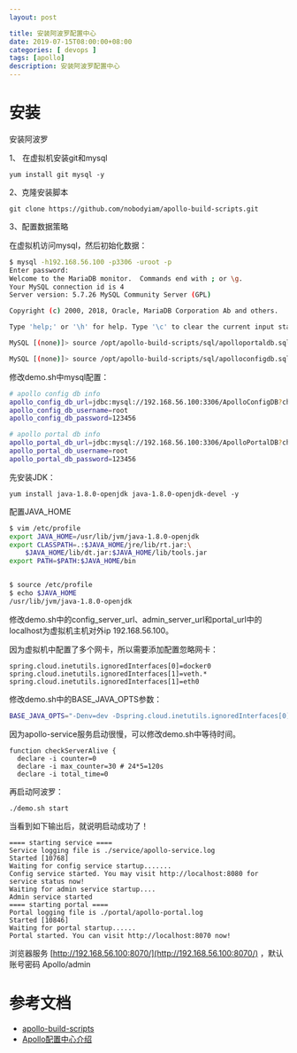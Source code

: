 ```yaml
---
layout: post

title: 安装阿波罗配置中心
date: 2019-07-15T08:00:00+08:00
categories: [ devops ]
tags: [apollo]
description: 安装阿波罗配置中心
---
```


# 安装

安装阿波罗

1、 在虚拟机安装git和mysql

```
yum install git mysql -y
```

2、克隆安装脚本

```
git clone https://github.com/nobodyiam/apollo-build-scripts.git
```

3、配置数据策略 

在虚拟机访问mysql，然后初始化数据：

```bash
$ mysql -h192.168.56.100 -p3306 -uroot -p
Enter password:
Welcome to the MariaDB monitor.  Commands end with ; or \g.
Your MySQL connection id is 4
Server version: 5.7.26 MySQL Community Server (GPL)

Copyright (c) 2000, 2018, Oracle, MariaDB Corporation Ab and others.

Type 'help;' or '\h' for help. Type '\c' to clear the current input statement.

MySQL [(none)]> source /opt/apollo-build-scripts/sql/apolloportaldb.sql

MySQL [(none)]> source /opt/apollo-build-scripts/sql/apolloconfigdb.sql
```

修改demo.sh中mysql配置：

```bash
# apollo config db info
apollo_config_db_url=jdbc:mysql://192.168.56.100:3306/ApolloConfigDB?characterEncoding=utf8
apollo_config_db_username=root
apollo_config_db_password=123456

# apollo portal db info
apollo_portal_db_url=jdbc:mysql://192.168.56.100:3306/ApolloPortalDB?characterEncoding=utf8
apollo_portal_db_username=root
apollo_portal_db_password=123456
```

先安装JDK：

```
yum install java-1.8.0-openjdk java-1.8.0-openjdk-devel -y
```

配置JAVA_HOME

```bash
$ vim /etc/profile
export JAVA_HOME=/usr/lib/jvm/java-1.8.0-openjdk
export CLASSPATH=.:$JAVA_HOME/jre/lib/rt.jar:\
    $JAVA_HOME/lib/dt.jar:$JAVA_HOME/lib/tools.jar  
export PATH=$PATH:$JAVA_HOME/bin  


$ source /etc/profile
$ echo $JAVA_HOME
/usr/lib/jvm/java-1.8.0-openjdk
```

修改demo.sh中的config_server_url、admin_server_url和portal_url中的localhost为虚拟机主机对外ip 192.168.56.100。

因为虚拟机中配置了多个网卡，所以需要添加配置忽略网卡：

```properties
spring.cloud.inetutils.ignoredInterfaces[0]=docker0
spring.cloud.inetutils.ignoredInterfaces[1]=veth.*
spring.cloud.inetutils.ignoredInterfaces[1]=eth0
```

修改demo.sh中的BASE_JAVA_OPTS参数：

```bash
BASE_JAVA_OPTS="-Denv=dev -Dspring.cloud.inetutils.ignoredInterfaces[0]=docker0 -Dspring.cloud.inetutils.ignoredInterfaces[1]=veth.* -Dspring.cloud.inetutils.ignoredInterfaces[1]=eth0"
```

因为apollo-service服务启动很慢，可以修改demo.sh中等待时间。

```
function checkServerAlive {
  declare -i counter=0
  declare -i max_counter=30 # 24*5=120s
  declare -i total_time=0
```

再启动阿波罗：

```
./demo.sh start 
```

当看到如下输出后，就说明启动成功了！

```
==== starting service ====
Service logging file is ./service/apollo-service.log
Started [10768]
Waiting for config service startup.......
Config service started. You may visit http://localhost:8080 for service status now!
Waiting for admin service startup....
Admin service started
==== starting portal ====
Portal logging file is ./portal/apollo-portal.log
Started [10846]
Waiting for portal startup......
Portal started. You can visit http://localhost:8070 now!
```

浏览器服务 [http://192.168.56.100:8070/](http://192.168.56.100:8070/) ，默认账号密码 Apollo/admin


# 参考文档

- [apollo-build-scripts](https://github.com/nobodyiam/apollo-build-scripts)
- [Apollo配置中心介绍](https://github.com/ctripcorp/apollo/wiki/Apollo配置中心介绍)


